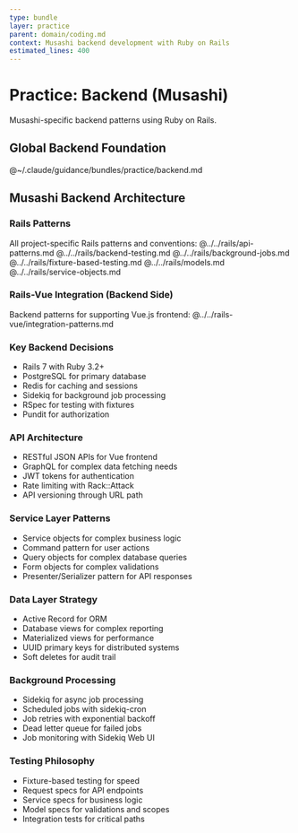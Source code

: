 ```yaml
---
type: bundle
layer: practice
parent: domain/coding.md
context: Musashi backend development with Ruby on Rails
estimated_lines: 400
---
```

# Practice: Backend (Musashi)

Musashi-specific backend patterns using Ruby on Rails.

## Global Backend Foundation
@~/.claude/guidance/bundles/practice/backend.md

## Musashi Backend Architecture

### Rails Patterns
All project-specific Rails patterns and conventions:
@../../rails/api-patterns.md
@../../rails/backend-testing.md
@../../rails/background-jobs.md
@../../rails/fixture-based-testing.md
@../../rails/models.md
@../../rails/service-objects.md

### Rails-Vue Integration (Backend Side)
Backend patterns for supporting Vue.js frontend:
@../../rails-vue/integration-patterns.md

### Key Backend Decisions
- Rails 7 with Ruby 3.2+
- PostgreSQL for primary database
- Redis for caching and sessions
- Sidekiq for background job processing
- RSpec for testing with fixtures
- Pundit for authorization

### API Architecture
- RESTful JSON APIs for Vue frontend
- GraphQL for complex data fetching needs
- JWT tokens for authentication
- Rate limiting with Rack::Attack
- API versioning through URL path

### Service Layer Patterns
- Service objects for complex business logic
- Command pattern for user actions
- Query objects for complex database queries
- Form objects for complex validations
- Presenter/Serializer pattern for API responses

### Data Layer Strategy
- Active Record for ORM
- Database views for complex reporting
- Materialized views for performance
- UUID primary keys for distributed systems
- Soft deletes for audit trail

### Background Processing
- Sidekiq for async job processing
- Scheduled jobs with sidekiq-cron
- Job retries with exponential backoff
- Dead letter queue for failed jobs
- Job monitoring with Sidekiq Web UI

### Testing Philosophy
- Fixture-based testing for speed
- Request specs for API endpoints
- Service specs for business logic
- Model specs for validations and scopes
- Integration tests for critical paths